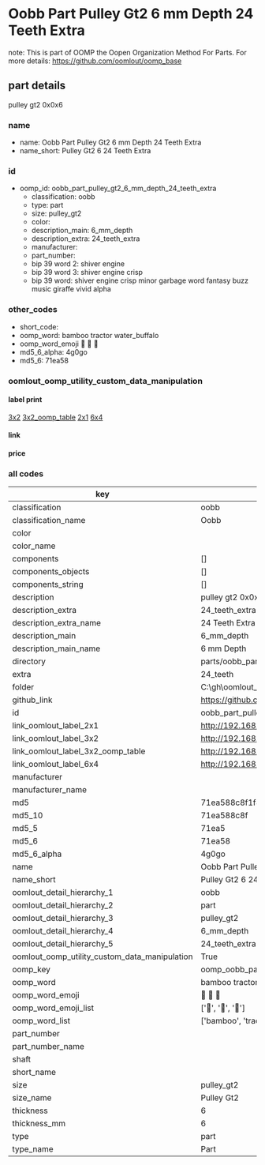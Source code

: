 # Oobb Part Pulley Gt2 6 mm Depth 24 Teeth Extra  

note: This is part of OOMP the Oopen Organization Method For Parts. For more details: https://github.com/oomlout/oomp_base

##  part details
  



pulley gt2 0x0x6



### name
* name: Oobb Part Pulley Gt2 6 mm Depth 24 Teeth Extra
* name_short: Pulley Gt2 6 24 Teeth Extra
### id
* oomp_id: oobb_part_pulley_gt2_6_mm_depth_24_teeth_extra
  * classification: oobb
  * type: part
  * size: pulley_gt2
  * color: 
  * description_main: 6_mm_depth
  * description_extra: 24_teeth_extra
  * manufacturer: 
  * part_number: 
  * bip 39 word 2: shiver engine
  * bip 39 word 3: shiver engine crisp
  * bip 39 word: shiver engine crisp minor garbage word fantasy buzz music giraffe vivid alpha

### other_codes
* short_code: 
* oomp_word: bamboo tractor water_buffalo
* oomp_word_emoji :bamboo: :tractor: :water_buffalo:
* md5_6_alpha: 4g0go
* md5_6: 71ea58






### oomlout_oomp_utility_custom_data_manipulation
#### label print
[3x2](http://192.168.1.245:1112/?label=oomp%204g0go)
[3x2_oomp_table](http://192.168.1.108:1112/?label=oomp%204g0go)
[2x1](http://192.168.1.242:1112/?label=oomp%204g0go)
[6x4](http://192.168.1.55:1112/?label=oomp%204g0go)    

#### link

                              

#### price







### all codes 
| key | value |  
| --- | --- |  
| classification | oobb |  
| classification_name | Oobb |  
| color |  |  
| color_name |  |  
| components | [] |  
| components_objects | [] |  
| components_string | [] |  
| description | pulley gt2 0x0x6 |  
| description_extra | 24_teeth_extra |  
| description_extra_name | 24 Teeth Extra |  
| description_main | 6_mm_depth |  
| description_main_name | 6 mm Depth |  
| directory | parts/oobb_part_pulley_gt2_6_mm_depth_24_teeth_extra |  
| extra | 24_teeth |  
| folder | C:\gh\oomlout_oobb_version_4_generated_parts\things\oobb_part_pulley_gt2_6_mm_depth_24_teeth_extra |  
| github_link | https://github.com/oomlout/oomlout_oomp_part_src/tree/main/parts/oobb_part_pulley_gt2_6_mm_depth_24_teeth_extra |  
| id | oobb_part_pulley_gt2_6_mm_depth_24_teeth_extra |  
| link_oomlout_label_2x1 | http://192.168.1.242:1112/?label=oomp%204g0go |  
| link_oomlout_label_3x2 | http://192.168.1.245:1112/?label=oomp%204g0go |  
| link_oomlout_label_3x2_oomp_table | http://192.168.1.108:1112/?label=oomp%204g0go |  
| link_oomlout_label_6x4 | http://192.168.1.55:1112/?label=oomp%204g0go |  
| manufacturer |  |  
| manufacturer_name |  |  
| md5 | 71ea588c8f1f8a63f5afc8d267529e31 |  
| md5_10 | 71ea588c8f |  
| md5_5 | 71ea5 |  
| md5_6 | 71ea58 |  
| md5_6_alpha | 4g0go |  
| name | Oobb Part Pulley Gt2 6 mm Depth 24 Teeth Extra |  
| name_short | Pulley Gt2 6 24 Teeth Extra |  
| oomlout_detail_hierarchy_1 | oobb |  
| oomlout_detail_hierarchy_2 | part |  
| oomlout_detail_hierarchy_3 | pulley_gt2 |  
| oomlout_detail_hierarchy_4 | 6_mm_depth |  
| oomlout_detail_hierarchy_5 | 24_teeth_extra |  
| oomlout_oomp_utility_custom_data_manipulation | True |  
| oomp_key | oomp_oobb_part_pulley_gt2_6_mm_depth_24_teeth_extra |  
| oomp_word | bamboo tractor water_buffalo |  
| oomp_word_emoji | :bamboo: :tractor: :water_buffalo: |  
| oomp_word_emoji_list | [':bamboo:', ':tractor:', ':water_buffalo:'] |  
| oomp_word_list | ['bamboo', 'tractor', 'water_buffalo'] |  
| part_number |  |  
| part_number_name |  |  
| shaft |  |  
| short_name |  |  
| size | pulley_gt2 |  
| size_name | Pulley Gt2 |  
| thickness | 6 |  
| thickness_mm | 6 |  
| type | part |  
| type_name | Part |  
